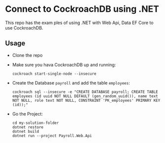 # Connect to CockroachDB using .NET

This repo has the exam ples of using .NET with Web Api, Data EF Core  to use CockroachDB.

## Usage

- Clone the repo
- Make sure you hava CockroachDB up and running:
    ```shell
    cockroach start-single-node --insecure
    ```
- Create the Database `payroll` and add the table `employees`:
    ```shell
    cockroach sql --insecure -e "CREATE DATABASE payroll; CREATE TABLE employees (id uuid NOT NULL DEFAULT (gen_random_uuid()), name text  NOT NULL, role text NOT NULL, CONSTRAINT 'PK_employees' PRIMARY KEY (id));"
    ```
- Go the Project:

    ```shell
    cd my-solution-folder
    dotnet restore
    dotnet build
    dotnet run --project Payroll.Web.Api
    ```